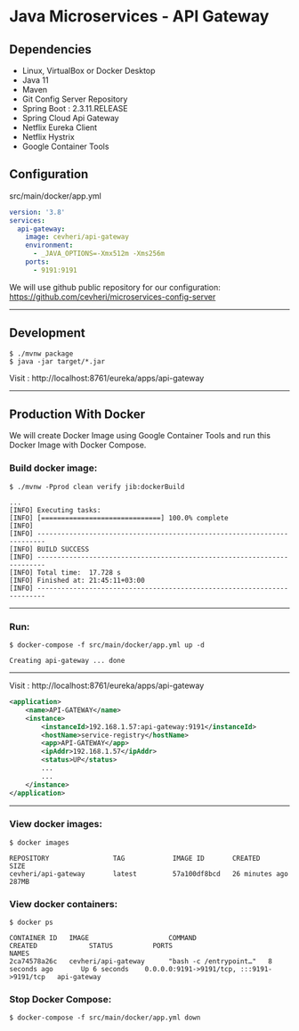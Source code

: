 # Java Microservices - API Gateway


## Dependencies
* Linux, VirtualBox or Docker Desktop
* Java 11
* Maven
* Git Config Server Repository  
* Spring Boot : 2.3.11.RELEASE
* Spring Cloud Api Gateway  
* Netflix Eureka Client
* Netflix Hystrix
* Google Container Tools


## Configuration 
src/main/docker/app.yml
```yaml
version: '3.8'
services:
  api-gateway:
    image: cevheri/api-gateway
    environment:
      - _JAVA_OPTIONS=-Xmx512m -Xms256m
    ports:
      - 9191:9191
```

We will use github public repository for our configuration:
https://github.com/cevheri/microservices-config-server


---
## Development
```shell
$ ./mvnw package
$ java -jar target/*.jar
```
Visit : http://localhost:8761/eureka/apps/api-gateway

---
## Production With Docker
We will create Docker Image using Google Container Tools and run this Docker Image with Docker Compose.

### Build docker image:
```shell
$ ./mvnw -Pprod clean verify jib:dockerBuild

...
[INFO] Executing tasks:
[INFO] [==============================] 100.0% complete
[INFO] 
[INFO] ------------------------------------------------------------------------
[INFO] BUILD SUCCESS
[INFO] ------------------------------------------------------------------------
[INFO] Total time:  17.728 s
[INFO] Finished at: 21:45:11+03:00
[INFO] ------------------------------------------------------------------------
```

---

### Run:
```shell
$ docker-compose -f src/main/docker/app.yml up -d

Creating api-gateway ... done
```
---
Visit : http://localhost:8761/eureka/apps/api-gateway
```xml
<application>
    <name>API-GATEWAY</name>
    <instance>
        <instanceId>192.168.1.57:api-gateway:9191</instanceId>
        <hostName>service-registry</hostName>
        <app>API-GATEWAY</app>
        <ipAddr>192.168.1.57</ipAddr>
        <status>UP</status>
        ...
        ...
    </instance>
</application>
```

---
### View docker images:
```shell
$ docker images

REPOSITORY                TAG            IMAGE ID       CREATED             SIZE
cevheri/api-gateway       latest         57a100df8bcd   26 minutes ago      287MB

```

### View docker containers:
````shell
$ docker ps

CONTAINER ID   IMAGE                    COMMAND                  CREATED             STATUS          PORTS                                       NAMES
2ca74578a26c   cevheri/api-gateway      "bash -c /entrypoint…"   8 seconds ago       Up 6 seconds    0.0.0.0:9191->9191/tcp, :::9191->9191/tcp   api-gateway

````

### Stop Docker Compose:
```shell
$ docker-compose -f src/main/docker/app.yml down

```

